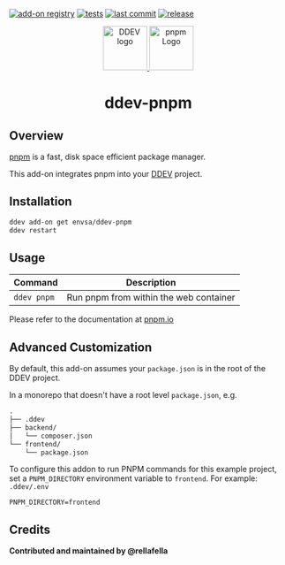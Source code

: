 [![add-on registry](https://img.shields.io/badge/DDEV-Add--on_Registry-blue)](https://addons.ddev.com)
[![tests](https://github.com/envsa/ddev-pnpm/actions/workflows/tests.yml/badge.svg)](https://github.com/envsa/ddev-pnpm/actions/workflows/tests.yml) 
[![last commit](https://img.shields.io/github/last-commit/envsa/ddev-pnpm)](https://github.com/envsa/ddev-pnpm/commits)
[![release](https://img.shields.io/github/v/release/envsa/ddev-pnpm)](https://github.com/envsa/ddev-pnpm/releases/latest)

<div align="center">
    <a href="https://ddev.com/">
        <img src="https://docs.ddev.com/en/stable/developers/logos/SVG/Logo_w_text.svg" alt="DDEV logo" height="80">
    </a>
    <a href="https://pnpm.io">
        <img src="https://avatars.githubusercontent.com/u/21320719?s=200&v=4" alt="pnpm Logo" height="80">
    </a>
    <h1 align="center">ddev-pnpm</h1>
</div>

## Overview

[pnpm](https://pnpm.io/) is a fast, disk space efficient package manager.

This add-on integrates pnpm into your [DDEV](https://ddev.com/) project.

## Installation
```bash
ddev add-on get envsa/ddev-pnpm
ddev restart
```

## Usage
| Command | Description |
| ------- | ----------- |
| `ddev pnpm` | Run pnpm from within the web container |

Please refer to the documentation at [pnpm.io](https://pnpm.io)

## Advanced Customization

By default, this add-on assumes your `package.json` is in the root of the DDEV project.

In a monorepo that doesn't have a root level `package.json`, e.g.

```md
.
├── .ddev
├── backend/
│   └── composer.json
└── frontend/
    └── package.json
```

To configure this addon to run PNPM commands for this example project, set a `PNPM_DIRECTORY` environment variable to `frontend`. For example: `.ddev/.env`

```env
PNPM_DIRECTORY=frontend
```

## Credits
**Contributed and maintained by @rellafella**
